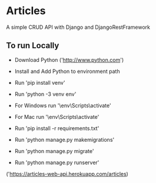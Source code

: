 # Articles

A simple CRUD API with Django and DjangoRestFramework

## To run Locally

- Download Python ('http://www.python.com')

- Install and Add Python to environment path

- Run 'pip install venv'

- Run 'python -3 venv env'

- For Windows run '\env\Scripts\activate'

- For Mac run '\env\Scripts\activate'

- Run 'pip install -r requirements.txt'

- Run 'python manage.py makemigrations'

- Run 'python manage.py migrate'

- Run 'python manage.py runserver'

('https://articles-web-api.herokuapp.com/articles)

